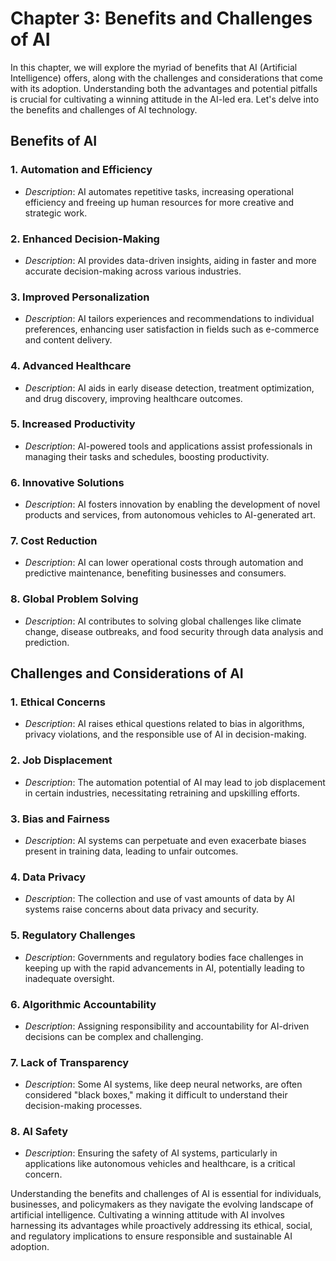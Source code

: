 Chapter 3: Benefits and Challenges of AI
========================================

In this chapter, we will explore the myriad of benefits that AI (Artificial Intelligence) offers, along with the challenges and considerations that come with its adoption. Understanding both the advantages and potential pitfalls is crucial for cultivating a winning attitude in the AI-led era. Let's delve into the benefits and challenges of AI technology.

**Benefits of AI**
------------------

### 1. **Automation and Efficiency**

* *Description*: AI automates repetitive tasks, increasing operational efficiency and freeing up human resources for more creative and strategic work.

### 2. **Enhanced Decision-Making**

* *Description*: AI provides data-driven insights, aiding in faster and more accurate decision-making across various industries.

### 3. **Improved Personalization**

* *Description*: AI tailors experiences and recommendations to individual preferences, enhancing user satisfaction in fields such as e-commerce and content delivery.

### 4. **Advanced Healthcare**

* *Description*: AI aids in early disease detection, treatment optimization, and drug discovery, improving healthcare outcomes.

### 5. **Increased Productivity**

* *Description*: AI-powered tools and applications assist professionals in managing their tasks and schedules, boosting productivity.

### 6. **Innovative Solutions**

* *Description*: AI fosters innovation by enabling the development of novel products and services, from autonomous vehicles to AI-generated art.

### 7. **Cost Reduction**

* *Description*: AI can lower operational costs through automation and predictive maintenance, benefiting businesses and consumers.

### 8. **Global Problem Solving**

* *Description*: AI contributes to solving global challenges like climate change, disease outbreaks, and food security through data analysis and prediction.

**Challenges and Considerations of AI**
---------------------------------------

### 1. **Ethical Concerns**

* *Description*: AI raises ethical questions related to bias in algorithms, privacy violations, and the responsible use of AI in decision-making.

### 2. **Job Displacement**

* *Description*: The automation potential of AI may lead to job displacement in certain industries, necessitating retraining and upskilling efforts.

### 3. **Bias and Fairness**

* *Description*: AI systems can perpetuate and even exacerbate biases present in training data, leading to unfair outcomes.

### 4. **Data Privacy**

* *Description*: The collection and use of vast amounts of data by AI systems raise concerns about data privacy and security.

### 5. **Regulatory Challenges**

* *Description*: Governments and regulatory bodies face challenges in keeping up with the rapid advancements in AI, potentially leading to inadequate oversight.

### 6. **Algorithmic Accountability**

* *Description*: Assigning responsibility and accountability for AI-driven decisions can be complex and challenging.

### 7. **Lack of Transparency**

* *Description*: Some AI systems, like deep neural networks, are often considered "black boxes," making it difficult to understand their decision-making processes.

### 8. **AI Safety**

* *Description*: Ensuring the safety of AI systems, particularly in applications like autonomous vehicles and healthcare, is a critical concern.

Understanding the benefits and challenges of AI is essential for individuals, businesses, and policymakers as they navigate the evolving landscape of artificial intelligence. Cultivating a winning attitude with AI involves harnessing its advantages while proactively addressing its ethical, social, and regulatory implications to ensure responsible and sustainable AI adoption.
